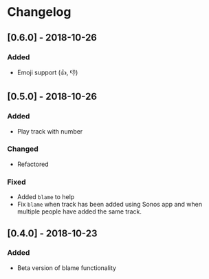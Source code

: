 # Changelog

## [0.6.0] - 2018-10-26

### Added

- Emoji support (:+1:, :-1:)

## [0.5.0] - 2018-10-26

### Added

- Play track with number

### Changed

- Refactored

### Fixed

- Added `blame` to help
- Fix `blame` when track has been added using Sonos app and when multiple people have added the same track.

## [0.4.0] - 2018-10-23

### Added

- Beta version of blame functionality
